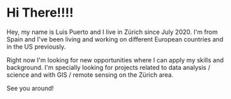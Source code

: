 # Hi There!!!! 

Hey, my name is Luis Puerto and I live in Zürich since July 2020. I'm from Spain and I've been living and working on different European countries and in the US previously. 

Right now I'm looking for new opportunities where I can apply my skills and background. I'm specially looking for projects related to data analysis / science and with GIS / remote sensing on the Zürich area. 

See you around! 